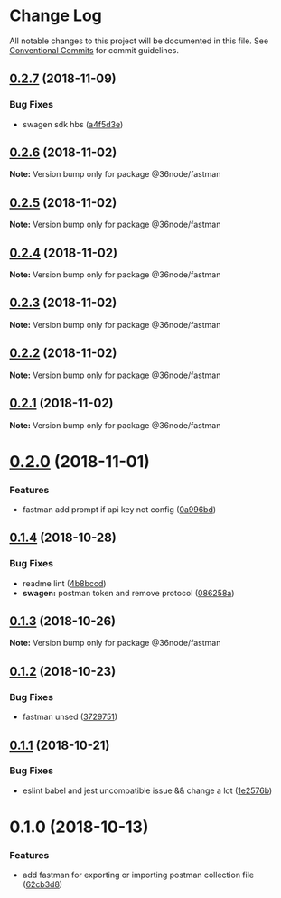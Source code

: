 # Change Log

All notable changes to this project will be documented in this file.
See [Conventional Commits](https://conventionalcommits.org) for commit guidelines.

## [0.2.7](https://github.com/undefined/undefined/compare/@36node/fastman@0.2.6...@36node/fastman@0.2.7) (2018-11-09)


### Bug Fixes

* swagen sdk hbs ([a4f5d3e](https://github.com/undefined/undefined/commit/a4f5d3e))





## [0.2.6](https://github.com/undefined/undefined/compare/@36node/fastman@0.2.5...@36node/fastman@0.2.6) (2018-11-02)

**Note:** Version bump only for package @36node/fastman





## [0.2.5](https://github.com/undefined/undefined/compare/@36node/fastman@0.2.4...@36node/fastman@0.2.5) (2018-11-02)

**Note:** Version bump only for package @36node/fastman





## [0.2.4](https://github.com/undefined/undefined/compare/@36node/fastman@0.2.3...@36node/fastman@0.2.4) (2018-11-02)

**Note:** Version bump only for package @36node/fastman





## [0.2.3](https://github.com/undefined/undefined/compare/@36node/fastman@0.2.2...@36node/fastman@0.2.3) (2018-11-02)

**Note:** Version bump only for package @36node/fastman





## [0.2.2](https://github.com/undefined/undefined/compare/@36node/fastman@0.2.1...@36node/fastman@0.2.2) (2018-11-02)

**Note:** Version bump only for package @36node/fastman





## [0.2.1](https://github.com/undefined/undefined/compare/@36node/fastman@0.2.0...@36node/fastman@0.2.1) (2018-11-02)

**Note:** Version bump only for package @36node/fastman





# [0.2.0](https://github.com/undefined/undefined/compare/@36node/fastman@0.1.4...@36node/fastman@0.2.0) (2018-11-01)


### Features

* fastman add prompt if api key not config ([0a996bd](https://github.com/undefined/undefined/commit/0a996bd))





## [0.1.4](https://github.com/undefined/undefined/compare/@36node/fastman@0.1.3...@36node/fastman@0.1.4) (2018-10-28)


### Bug Fixes

* readme lint ([4b8bccd](https://github.com/undefined/undefined/commit/4b8bccd))
* **swagen:** postman token and remove protocol ([086258a](https://github.com/undefined/undefined/commit/086258a))





## [0.1.3](https://github.com/undefined/undefined/compare/@36node/fastman@0.1.2...@36node/fastman@0.1.3) (2018-10-26)

**Note:** Version bump only for package @36node/fastman





## [0.1.2](https://github.com/undefined/undefined/compare/@36node/fastman@0.1.1...@36node/fastman@0.1.2) (2018-10-23)


### Bug Fixes

* fastman unsed ([3729751](https://github.com/undefined/undefined/commit/3729751))





## [0.1.1](https://github.com/undefined/undefined/compare/@36node/fastman@0.1.0...@36node/fastman@0.1.1) (2018-10-21)


### Bug Fixes

* eslint babel and jest uncompatible issue && change a lot ([1e2576b](https://github.com/undefined/undefined/commit/1e2576b))





# 0.1.0 (2018-10-13)


### Features

* add fastman for exporting or importing postman collection file ([62cb3d8](https://github.com/undefined/undefined/commit/62cb3d8))

